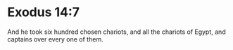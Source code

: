 # Exodus 14:7

And he took six hundred chosen chariots, and all the chariots of Egypt, and captains over every one of them.